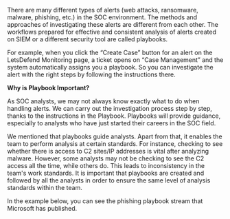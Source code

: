 
There are many different types of alerts (web attacks, ransomware, malware, phishing, etc.) in the SOC environment. The methods and approaches of investigating these alerts are different from each other. The workflows prepared for effective and consistent analysis of alerts created on SIEM or a different security tool are called playbooks.

For example, when you click the “Create Case” button for an alert on the LetsDefend Monitoring page, a ticket opens on “Case Management” and the system automatically assigns you a playbook. So you can investigate the alert with the right steps by following the instructions there.  
  
**Why is Playbook Important?**  
  
As SOC analysts, we may not always know exactly what to do when handling alerts. We can carry out the investigation process step by step, thanks to the instructions in the Playbook. Playbooks will provide guidance, especially to analysts who have just started their careers in the SOC field.

  
We mentioned that playbooks guide analysts. Apart from that, it enables the team to perform analysis at certain standards. For instance, checking to see whether there is access to C2 sites/IP addresses is vital after analyzing malware. However, some analysts may not be checking to see the C2 access all the time, while others do. This leads to inconsistency in the team's work standards. It is important that playbooks are created and followed by all the analysts in order to ensure the same level of analysis standards within the team.  
  
In the example below, you can see the phishing playbook stream that Microsoft has published.